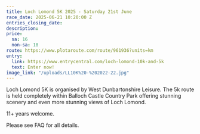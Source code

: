```yaml
---
title: Loch Lomond 5K 2025 - Saturday 21st June
race_date: 2025-06-21 10:20:00 Z
entries_closing_date: 
description: 
price:
  sa: 16
  non-sa: 18
route: https://www.plotaroute.com/route/961936?units=km
entry:
  link: https://www.entrycentral.com/loch-lomond-10k-and-5k
  text: Enter now!
image_link: "/uploads/LL10K%20-%202022-22.jpg"
---
```


Loch Lomond 5K is organised by West Dunbartonshire Leisure. The 5k route is held completely within Balloch Castle Country Park offering stunning     scenery and even more stunning views of Loch Lomond. 
    
11+ years welcome.
    
Please see FAQ for all details.